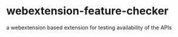 webextension-feature-checker
============================

a webextension based extension for testing availability of the APIs
